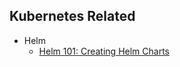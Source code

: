 ## Kubernetes Related


- Helm
    - [Helm 101: Creating Helm Charts](https://dev.to/cloudkungfu/helm-101-creating-helm-charts-eon)
